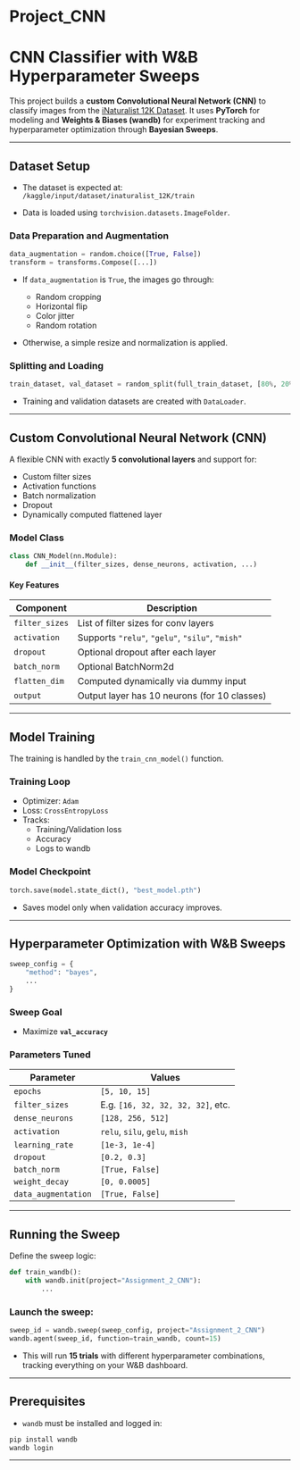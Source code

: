 # Project_CNN

# CNN Classifier with W&B Hyperparameter Sweeps

This project builds a **custom Convolutional Neural Network (CNN)** to classify images from the [iNaturalist 12K Dataset](https://www.kaggle.com/datasets/jhmontalvo01/inaturalist-2021-mini). It uses **PyTorch** for modeling and **Weights & Biases (wandb)** for experiment tracking and hyperparameter optimization through **Bayesian Sweeps**.

---

##  Dataset Setup

- The dataset is expected at:  
  `/kaggle/input/dataset/inaturalist_12K/train`

- Data is loaded using `torchvision.datasets.ImageFolder`.

### Data Preparation and Augmentation

```python
data_augmentation = random.choice([True, False])
transform = transforms.Compose([...])
```

- If `data_augmentation` is `True`, the images go through:
  - Random cropping
  - Horizontal flip
  - Color jitter
  - Random rotation

- Otherwise, a simple resize and normalization is applied.

###  Splitting and Loading

```python
train_dataset, val_dataset = random_split(full_train_dataset, [80%, 20%])
```

- Training and validation datasets are created with `DataLoader`.

---

##  Custom Convolutional Neural Network (CNN)

A flexible CNN with exactly **5 convolutional layers** and support for:

- Custom filter sizes
- Activation functions
- Batch normalization
- Dropout
- Dynamically computed flattened layer

###  Model Class

```python
class CNN_Model(nn.Module):
    def __init__(filter_sizes, dense_neurons, activation, ...)
```

####  Key Features

| Component        | Description |
|------------------|-------------|
| `filter_sizes`   | List of filter sizes for conv layers |
| `activation`     | Supports `"relu"`, `"gelu"`, `"silu"`, `"mish"` |
| `dropout`        | Optional dropout after each layer |
| `batch_norm`     | Optional BatchNorm2d |
| `flatten_dim`    | Computed dynamically via dummy input |
| `output`         | Output layer has 10 neurons (for 10 classes) |

---

## Model Training

The training is handled by the `train_cnn_model()` function.

### Training Loop

- Optimizer: `Adam`
- Loss: `CrossEntropyLoss`
- Tracks:
  - Training/Validation loss
  - Accuracy
  - Logs to wandb

### Model Checkpoint

```python
torch.save(model.state_dict(), "best_model.pth")
```

- Saves model only when validation accuracy improves.

---

## Hyperparameter Optimization with W&B Sweeps

```python
sweep_config = {
    "method": "bayes",
    ...
}
```

### Sweep Goal

- Maximize **`val_accuracy`**

### Parameters Tuned

| Parameter        | Values |
|------------------|--------|
| `epochs`         | `[5, 10, 15]` |
| `filter_sizes`   | E.g. `[16, 32, 32, 32, 32]`, etc. |
| `dense_neurons`  | `[128, 256, 512]` |
| `activation`     | `relu`, `silu`, `gelu`, `mish` |
| `learning_rate`  | `[1e-3, 1e-4]` |
| `dropout`        | `[0.2, 0.3]` |
| `batch_norm`     | `[True, False]` |
| `weight_decay`   | `[0, 0.0005]` |
| `data_augmentation` | `[True, False]` |

---

## Running the Sweep

Define the sweep logic:

```python
def train_wandb():
    with wandb.init(project="Assignment_2_CNN"):
        ...
```

### Launch the sweep:

```python
sweep_id = wandb.sweep(sweep_config, project="Assignment_2_CNN")
wandb.agent(sweep_id, function=train_wandb, count=15)
```

- This will run **15 trials** with different hyperparameter combinations, tracking everything on your W&B dashboard.

---

## Prerequisites

- `wandb` must be installed and logged in:

```bash
pip install wandb
wandb login
```

---
